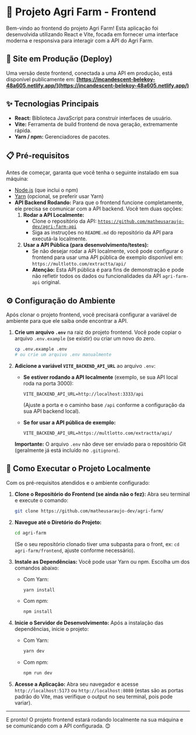 # 🚜 Projeto Agri Farm - Frontend

Bem-vindo ao frontend do projeto Agri Farm! Esta aplicação foi desenvolvida utilizando React e Vite, focada em fornecer uma interface moderna e responsiva para interagir com a API do Agri Farm.

## 🔗 Site em Produção (Deploy)

Uma versão deste frontend, conectada a uma API em produção, está disponível publicamente em:
**[https://incandescent-belekoy-48a605.netlify.app/](https://incandescent-belekoy-48a605.netlify.app/)**

## ✨ Tecnologias Principais

*   **React:** Biblioteca JavaScript para construir interfaces de usuário.
*   **Vite:** Ferramenta de build frontend de nova geração, extremamente rápida.
*   **Yarn / npm:** Gerenciadores de pacotes.

## 📋 Pré-requisitos

Antes de começar, garanta que você tenha o seguinte instalado em sua máquina:
*   [Node.js](https://nodejs.org/) (que inclui o npm)
*   [Yarn](https://classic.yarnpkg.com/en/docs/install) (opcional, se preferir usar Yarn)
*   **API Backend Rodando:** Para que o frontend funcione completamente, ele precisa se comunicar com a API backend. Você tem duas opções:
    1.  **Rodar a API Localmente:**
        *   Clone o repositório da API: [`https://github.com/matheusaraujo-dev/agri-farm-api`](https://github.com/matheusaraujo-dev/agri-farm-api)
        *   Siga as instruções no `README.md` do repositório da API para executá-la localmente.
    2.  **Usar a API Pública (para desenvolvimento/testes):**
        *   Se não desejar rodar a API localmente, você pode configurar o frontend para usar uma API pública de exemplo disponível em: `https://multlotto.com/extractta/api/`
        *   **Atenção:** Esta API pública é para fins de demonstração e pode não refletir todos os dados ou funcionalidades da API `agri-farm-api` original.

## ⚙️ Configuração do Ambiente

Após clonar o projeto frontend, você precisará configurar a variável de ambiente para que ele saiba onde encontrar a API.

1.  **Crie um arquivo `.env`** na raiz do projeto frontend.
    Você pode copiar o arquivo `.env.example` (se existir) ou criar um novo do zero.

    ```bash
    cp .env.example .env
    # ou crie um arquivo .env manualmente
    ```

2.  **Adicione a variável `VITE_BACKEND_API_URL`** ao arquivo `.env`:

    *   **Se estiver rodando a API localmente** (exemplo, se sua API local roda na porta 3000):
        ```env
        VITE_BACKEND_API_URL=http://localhost:3333/api
        ```
        (Ajuste a porta e o caminho base `/api` conforme a configuração da sua API backend local).

    *   **Se for usar a API pública de exemplo:**
        ```env
        VITE_BACKEND_API_URL=https://multlotto.com/extractta/api/
        ```

    **Importante:** O arquivo `.env` não deve ser enviado para o repositório Git (geralmente já está incluído no `.gitignore`).

## 🚀 Como Executar o Projeto Localmente

Com os pré-requisitos atendidos e o ambiente configurado:

1.  **Clone o Repositório do Frontend (se ainda não o fez):**
    Abra seu terminal e execute o comando:
    ```bash
    git clone https://github.com/matheusaraujo-dev/agri-farm/
    ```

2.  **Navegue até o Diretório do Projeto:**
    ```bash
    cd agri-farm
    ```
    (Se o seu repositório clonado tiver uma subpasta para o front, ex: `cd agri-farm/frontend`, ajuste conforme necessário).

3.  **Instale as Dependências:**
    Você pode usar Yarn ou npm. Escolha um dos comandos abaixo:

    *   Com Yarn:
        ```bash
        yarn install
        ```
    *   Com npm:
        ```bash
        npm install
        ```

4.  **Inicie o Servidor de Desenvolvimento:**
    Após a instalação das dependências, inicie o projeto:

    *   Com Yarn:
        ```bash
        yarn dev
        ```
    *   Com npm:
        ```bash
        npm run dev
        ```

5.  **Acesse a Aplicação:**
    Abra seu navegador e acesse `http://localhost:5173` ou `http://localhost:8080` (estas são as portas padrão do Vite, mas verifique o output no seu terminal, pois pode variar).

---

E pronto! O projeto frontend estará rodando localmente na sua máquina e se comunicando com a API configurada. 😊
